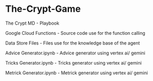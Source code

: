 # The-Crypt-Game

The Crypt MD  - Playbook

Google Cloud Functions - Source code use for the function calling

Data Store Files - Files use for the knowledge base of the agent

Advice Generator.ipynb - Advice generator using vertex ai/ gemini

Tricks Generator.ipynb - Tricks generator using vertex ai/ gemini

Metrick Generator.ipynb - Metrick generator using vertex ai/ gemini
